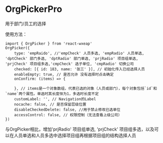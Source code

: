 # OrgPickerPro

用于部门/员工的选择

使用方法：
```
import { OrgPicker } from 'react-wxeap'
OrgPicker({
    type: 'empRaido', //'empCheck' 人员多选, 'empRadio' 人员单选, 'dptCheck' 部门多选, 'dptRadio' 部门单选, 'prjRadio' 项目组单选, 'prjCheck' 项目组多选,'cmpCheck' 选子单位, 'cmpRadio' 切换公司
    checked: [{ id: 183, name: '张三' }], // 初始化传入已经选择人员
    enableEmpty: true, // 是否允许 没有选择时点击确定
    onConfirm: (items) => {

    }, // items是一个对象数组，代表已选的对象（人员或部门），每个对象包括`id`和`name`两个属性。单选时其长度恒为1，多选时长度不定
    customLabel: '', // Navigation的Label
    nocache: false, // 是否保留层级位置
    disableCheckedDelete: false, //用于禁止修改已选单位
    accessControl: false, // 权限控制（无法查看上级公司）
})
```
与OrgPicker相比，增加'prjRadio' 项目组单选, 'prjCheck' 项目组多选，以及可以在人员单选和人员多选中选择项目组再根据项目组的结构选择人员